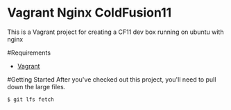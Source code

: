 # Vagrant Nginx ColdFusion11This is a Vagrant project for creating a CF11 dev box running on ubuntu with nginx#Requirements- [Vagrant](https://www.vagrantup.com)#Getting StartedAfter you've checked out this project, you'll need to pull down the large files.```$ git lfs fetch```